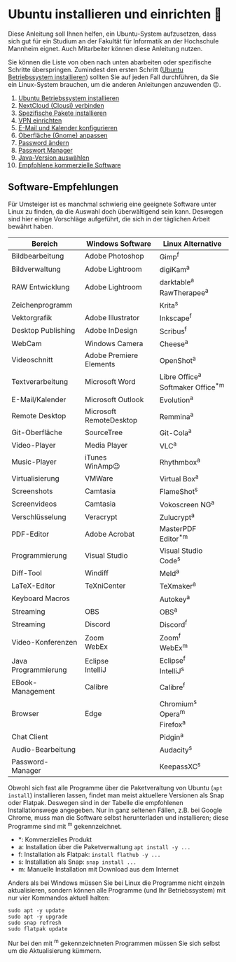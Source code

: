 # Ubuntu installieren und einrichten 💾

Diese Anleitung soll Ihnen helfen, ein Ubuntu-System aufzusetzen, dass sich gut für ein Studium an der Fakultät für Informatik an der Hochschule Mannheim eignet. Auch Mitarbeiter können diese Anleitung nutzen.

Sie können die Liste von oben nach unten abarbeiten oder spezifische Schritte überspringen. Zumindest den ersten Schritt ([Ubuntu Betriebssystem installieren](installation-ubuntu.md)) sollten Sie auf jeden Fall durchführen, da Sie ein Linux-System brauchen, um die anderen Anleitungen anzuwenden :wink:.

  1. [Ubuntu Betriebssystem installieren](installation-ubuntu.md)
  2. [NextCloud (Clousi) verbinden](setup-nextcloud.md)
  3. [Spezifische Pakete installieren](installation-packages.md)
  4. [VPN einrichten](setup-vpn.md)
  5. [E-Mail und Kalender konfigurieren](setup-evolution.md)
  6. [Oberfläche (Gnome) anpassen](setup-gnome.md)
  7. [Password ändern](setup-password.md)
  8. [Passwort Manager](setup-password_manager.md)
  9. [Java-Version auswählen](setup-java-version.md)
  10. [Empfohlene kommerzielle Software](setup-commercial.md)

## Software-Empfehlungen

Für Umsteiger ist es manchmal schwierig eine geeignete Software unter Linux zu finden, da die Auswahl doch überwältigend sein kann. Deswegen sind hier einige Vorschläge aufgeführt, die sich in der täglichen Arbeit bewährt haben.

| Bereich             | Windows Software        | Linux Alternative                                                |
|---------------------|-------------------------|------------------------------------------------------------------|
| Bildbearbeitung     | Adobe Photoshop         | Gimp<sup>f</sup>                                                 |
| Bildverwaltung      | Adobe Lightroom         | digiKam<sup>a</sup>                                              |
| RAW Entwicklung     | Adobe Lightroom         | darktable<sup>a</sup><br>RawTherapee<sup>a</sup>                 |
| Zeichenprogramm     |                         | Krita<sup>s</sup>                                                |
| Vektorgrafik        | Adobe Illustrator       | Inkscape<sup>f</sup>                                             |
| Desktop Publishing  | Adobe InDesign          | Scribus<sup>f</sup>                                              |
| WebCam              | Windows Camera          | Cheese<sup>a</sup>                                               |
| Videoschnitt        | Adobe Premiere Elements | OpenShot<sup>a</sup>                                             |
| Textverarbeitung    | Microsoft Word          | Libre Office<sup>a</sup><br>Softmaker&nbsp;Office<sup>*m</sup>   |
| E-Mail/Kalender     | Microsoft Outlook       | Evolution<sup>a</sup>                                            |
| Remote Desktop      | Microsoft RemoteDesktop | Remmina<sup>a</sup>                                              |
| Git-Oberfläche      | SourceTree              | Git-Cola<sup>a</sup>                                             |
| Video-Player        | Media Player            | VLC<sup>a</sup>                                                  |
| Music-Player        | iTunes<br>WinAmp:wink:  | Rhythmbox<sup>a</sup>                                            |
| Virtualisierung     | VMWare                  | Virtual Box<sup>a</sup>                                          |
| Screenshots         | Camtasia                | FlameShot<sup>s</sup>                                            |
| Screenvideos        | Camtasia                | Vokoscreen NG<sup>a</sup>                                        |
| Verschlüsselung     | Veracrypt               | Zulucrypt<sup>a</sup>                                            |
| PDF-Editor          | Adobe Acrobat           | MasterPDF Editor<sup>*m</sup>                                    |
| Programmierung      | Visual Studio           | Visual Studio Code<sup>s</sup>                                   |
| Diff-Tool           | Windiff                 | Meld<sup>a</sup>                                                 |
| LaTeX-Editor        | TeXniCenter             | TeXmaker<sup>a</sup>                                             |
| Keyboard Macros     |                         | Autokey<sup>a</sup>                                              |
| Streaming           | OBS                     | OBS<sup>a</sup>                                                  |
| Streaming           | Discord                 | Discord<sup>f</sup>                                              |
| Video-Konferenzen   | Zoom<br>WebEx           | Zoom<sup>f</sup><br>WebEx<sup>m</sup>                            |
| Java Programmierung | Eclipse<br>IntelliJ     | Eclipse<sup>f</sup><br>IntelliJ<sup>s</sup>                      |
| EBook-Management    | Calibre                 | Calibre<sup>f</sup>                                              |
| Browser             | Edge                    | Chromium<sup>s</sup><br>Opera<sup>m</sup><br>Firefox<sup>a</sup> |
| Chat Client         |                         | Pidgin<sup>a</sup>                                               |
| Audio-Bearbeitung   |                         | Audacity<sup>s</sup>                                             |
| Password-Manager    |                         | KeepassXC<sup>s</sup>                                            |

Obwohl sich fast alle Programme über die Paketveraltung von Ubuntu (`apt install`) installieren lassen, findet man meist aktuellere Versionen als Snap oder Flatpak. Deswegen sind in der Tabelle die empfohlenen Installationswege angegeben. Nur in ganz seltenen Fällen, z.B. bei Google Chrome, muss man die Software selbst herunterladen und installieren; diese Programme sind mit <sup>m</sup> gekennzeichnet.

- *: Kommerzielles Produkt
- a: Installation über die Paketverwaltung `apt install -y ...`
- f: Installation als Flatpak: `install flathub -y ...`
- s: Installation als Snap: `snap install ...`
- m: Manuelle Installation mit Download aus dem Internet

Anders als bei Windows müssen Sie bei Linux die Programme nicht einzeln aktualisieren, sondern können alle Programme (und Ihr Betriebssystem) mit nur vier Kommandos aktuell halten:

```console
sudo apt -y update
sudo apt -y upgrade
sudo snap refresh
sudo flatpak update
```

Nur bei den mit <sup>m</sup> gekennzeichneten Programmen müssen Sie sich selbst um die Aktualisierung kümmern.
